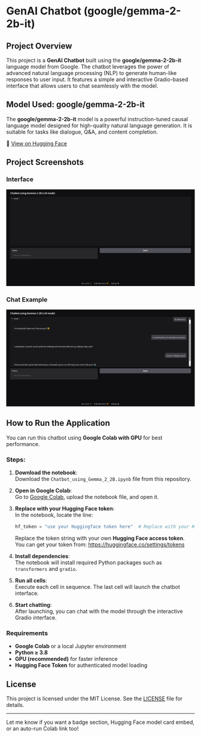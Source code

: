 # GenAI Chatbot (google/gemma-2-2b-it)

## Project Overview

This project is a **GenAI Chatbot** built using the **google/gemma-2-2b-it** language model from Google. The chatbot leverages the power of advanced natural language processing (NLP) to generate human-like responses to user input. It features a simple and interactive Gradio-based interface that allows users to chat seamlessly with the model.

## Model Used: google/gemma-2-2b-it

The **google/gemma-2-2b-it** model is a powerful instruction-tuned causal language model designed for high-quality natural language generation. It is suitable for tasks like dialogue, Q&A, and content completion.

🔗 [View on Hugging Face](https://huggingface.co/google/gemma-2-2b-it)

## Project Screenshots

### Interface

![Screenshot_Interface](Screenshot_Interface.png)

### Chat Example

![Screenshot_Chats](Screenshot_Chats.png)

## How to Run the Application

You can run this chatbot using **Google Colab with GPU** for best performance.

### Steps:

1. **Download the notebook**:  
   Download the `Chatbot_using_Gemma_2_2B.ipynb` file from this repository.

2. **Open in Google Colab**:  
   Go to [Google Colab](https://colab.research.google.com/), upload the notebook file, and open it.

3. **Replace with your Hugging Face token**:  
   In the notebook, locate the line:
   ```python
   hf_token = "use your Huggingface token here"  # Replace with your Huggingface token
   ```
   Replace the token string with your own **Hugging Face access token**.  
   You can get your token from: https://huggingface.co/settings/tokens

4. **Install dependencies**:  
   The notebook will install required Python packages such as `transformers` and `gradio`.

5. **Run all cells**:  
   Execute each cell in sequence. The last cell will launch the chatbot interface.

6. **Start chatting**:  
   After launching, you can chat with the model through the interactive Gradio interface.

### Requirements

- **Google Colab** or a local Jupyter environment
- **Python ≥ 3.8**
- **GPU (recommended)** for faster inference
- **Hugging Face Token** for authenticated model loading

## License

This project is licensed under the MIT License. See the [LICENSE](LICENSE) file for details.

---

Let me know if you want a badge section, Hugging Face model card embed, or an auto-run Colab link too!
